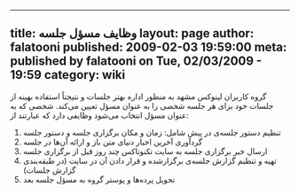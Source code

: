 ----------
title: وظایف مسؤل جلسه
layout: page
author: falatooni
published: 2009-02-03 19:59:00
meta: published by falatooni on Tue, 02/03/2009 - 19:59
category: wiki
----------
گروه کاربران لینوکس مشهد به منظور اداره بهتر جلسات و نتیجتاً استفاده بهینه از
جلسات خود برای هر جلسه شخصی را به عنوان مسؤل تعیین می‌کند. شخصی که به عنوان
مسؤل انتخاب می‌شود وظایفی دارد که عبارتند از:

  1. تنظیم دستور جلسه‌ی در پیش شامل: زمان و مکان برگزاری جلسه و دستور جلسه
  2. گردآوری آخرین اخبار دنیای متن باز و ارائه آن‌ها در جلسه
  3. ارسال خبر برگزاری جلسه به سایت تکنوتاکس چند روز قبل از برگزاری جلسه
  4. تهیه و تنظیم گزارش جلسه‌ی برگزار‌شده و قرار دادن آن در سایت (در طبقه‌بندی گزارش جلسات)
  5. تحویل پرده‌ها و پوستر گروه به مسؤل جلسه بعد

